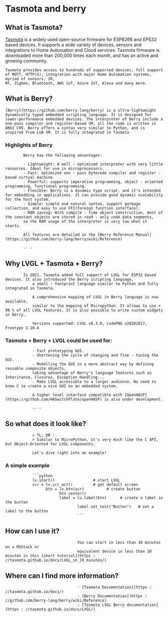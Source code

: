 # Tasmota and berry

## What is Tasmota?

[Tasmota](
	https://github.com/arendst/Tasmota) is a widely used open-source firmware for ESP8266 and EPS32 based devices. It supports a wide variety of devices, sensors and integrations to Home Automation and Cloud services. Tasmota firmware is downloaded more than 200,000 times each month, and has an active and growing community.

	Tasmota provides access to hundreds of supported devices, full support of MQTT, HTTP(S), integration with major Home Automation systems, myriad of sensors, IR,
	RF, Zigbee, Bluetooth, AWS IoT, Azure IoT, Alexa and many more.

## What is Berry?

	[Berry](https://github.com/berry-lang/berry) is a ultra-lightweight dynamically typed embedded scripting language. It is designed for lower-performance embedded devices. The interpreter of Berry include a one-pass compiler and register-based VM, all the code is written in ANSI C99. Berry offers a syntax very similar to Python, and is inspired from LUA VM. It is fully integrated in Tasmota

### Highlights of Berry

			Berry has the following advantages:

			- Lightweight: A well - optimized interpreter with very little resources. Ideal for use in microprocessors.
			- Fast: optimized one - pass bytecode compiler and register - based virtual machine.
			- Powerful: supports imperative programming, object - oriented programming, functional programming.
			- Flexible: Berry is a dynamic type script, and it's intended for embedding in applications. It can provide good dynamic scalability for the host system.
			- Simple: simple and natural syntax, support garbage collection, and easy to use FFI(foreign function interface).
			- RAM saving: With compile - time object construction, most of the constant objects are stored in read - only code data segments,
			so the RAM usage of the interpreter is very low when it starts.

			All features are detailed in the [Berry Reference Manual](https://github.com/berry-lang/berry/wiki/Reference)

			-- -

## Why LVGL + Tasmota + Berry?

			In 2021, Tasmota added full support of LVGL for ESP32 based devices. It also introduced the Berry scripting language,
				a small - footprint language similar to Python and fully integrated in Tasmota.

				A comprehensive mapping of LVGL in Berry language is now available,
				similar to the mapping of Micropython. It allows to use + 98 % of all LVGL features. It is also possible to write custom widgets in Berry.

				Versions supported: LVGL v8.3.0, LodePNG v20201017, Freetype 2.10.4

### Tasmota + Berry + LVGL could be used for:

				- Fast prototyping GUI.
				- Shortening the cycle of changing and fine - tuning the GUI.
				- Modelling the GUI in a more abstract way by defining reusable composite objects,
				taking advantage of Berry's language features such as Inheritance, Closures, Exception Handling...
				- Make LVGL accessible to a larger audience. No need to know C to create a nice GUI on an embedded system.

				A higher level interface compatible with [OpenHASP](https://github.com/HASwitchPlate/openHASP) is also under development.

				-- -

## So what does it look like?

				> TL; DR :
				> Similar to MicroPython, it's very much like the C API, but Object-Oriented for LVGL components.

				Let's dive right into an example!

### A simple example

				```python
				lv.start()                 # start LVGL
				scr = lv.scr_act()         # get default screen
					  btn = lv.btn(scr)          # create button
							btn.center()
							label = lv.label(btn)      # create a label in the button
									label.set_text("Button")   # set a label to the button
									```

## How can I use it?

									You can start in less than 10 minutes on a M5Stack or
									equivalent device in less than 10 minutes in this [short tutorial](https : //tasmota.github.io/docs/LVGL_in_10_minutes/)

## Where can I find more information?

									- [Tasmota Documentation](https : //tasmota.github.io/docs/)
									- [Berry Documentation](https : //github.com/berry-lang/berry/wiki/Reference)
									- [Tasmota LVGL Berry documentation](https : //tasmota.github.io/docs/LVGL/)
